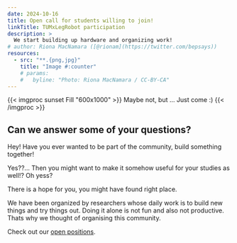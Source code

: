 ```yaml
---
date: 2024-10-16
title: Open call for students willing to join!
linkTitle: TUMxLegRobot participation
description: >
  We start building up hardware and organizing work!
# author: Riona MacNamara ([@rionam](https://twitter.com/bepsays))
resources:
  - src: "**.{png,jpg}"
    title: "Image #:counter"
    # params:
    #   byline: "Photo: Riona MacNamara / CC-BY-CA"
---
```

{{< imgproc sunset Fill "600x1000" >}}
Maybe not, but ... Just come :)
{{< /imgproc >}}

## Can we answer some of your questions?
Hey! Have you ever wanted to be part of the community, build something together! 

Yes??... Then you might want to make it somehow useful for your studies as well!? Oh yess? 

There is a hope for you, you might have found right place. 

We have been organized by researchers whose daily work is to build new things and try things out. Doing it alone is not fun and also not productive. Thats
why we thought of organising this community. 

Check out our [open positions](/docs/).